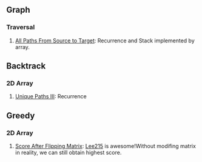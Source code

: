  ## Graph 

 ### Traversal 

 1. [All Paths From Source to Target](https://leetcode.com/problems/all-paths-from-source-to-target/): Recurrence and Stack implemented by array.

 ## Backtrack

 ### 2D Array

 1. [Unique Paths III](https://leetcode.com/problems/unique-paths-iii/): Recurrence

 ## Greedy

 ### 2D Array

 1. [Score After Flipping Matrix](https://leetcode.com/problems/score-after-flipping-matrix/): [Lee215](https://leetcode.com/problems/score-after-flipping-matrix/discuss/143722/C%2B%2BJavaPython-Easy-and-Concise) is awesome!Without modifing matrix in reality, we can still obtain highest score.